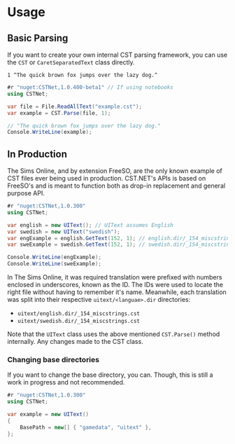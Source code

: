 # Usage

## Basic Parsing

If you want to create your own internal CST parsing framework, you can use the `CST` or `CaretSeparatedText` class directly.

```text
1 ^The quick brown fox jumps over the lazy dog.^
```

```csharp
#r "nuget:CSTNet,1.0.400-beta1" // If using notebooks
using CSTNet;

var file = File.ReadAllText("example.cst");
var example = CST.Parse(file, 1);

// "The quick brown fox jumps over the lazy dog."
Console.WriteLine(example);
```

## In Production

The Sims Online, and by extension FreeSO, are the only known example of CST files ever being used in production. CST.NET's APIs is based on FreeSO's and is meant to function both as drop-in replacement and general purpose API.

```csharp
#r "nuget:CSTNet,1.0.300"
using CSTNet;

var english = new UIText(); // UIText assumes English
var swedish = new UIText("swedish");
var engExample = english.GetText(152, 1); // english.dir/_154_miscstrings.cst
var sweExample = swedish.GetText(152, 1); // swedish.dir/_154_miscstrings.cst

Console.WriteLine(engExample);
Console.WriteLine(sweExample);
```

In The Sims Online, it was required translation were prefixed with numbers enclosed in underscores, known as the ID. The IDs were used to locate the right file without having to remember it's name. Meanwhile, each translation was split into their respective ``uitext/<languae>.dir`` directories:

- ``uitext/english.dir/_154_miscstrings.cst``
- ``uitext/swedish.dir/_154_miscstrings.cst``

Note that the ``UIText`` class uses the above mentioned ``CST.Parse()`` method internally. Any changes made to the CST class.

### Changing base directories

If you want to change the base directory, you can. Though, this is still a work in progress and not recommended.

```csharp
#r "nuget:CSTNet,1.0.300"
using CSTNet;

var example = new UIText()
{
    BasePath = new[] { "gamedata", "uitext" },
};
```
